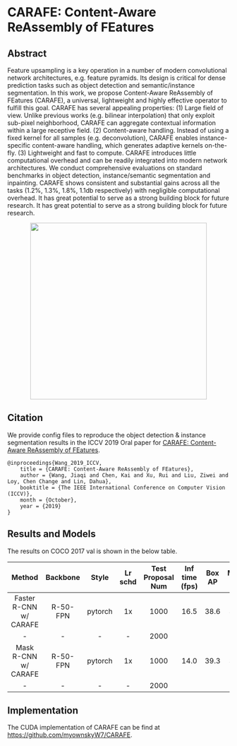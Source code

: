 # CARAFE: Content-Aware ReAssembly of FEatures

## Abstract

<!-- [ABSTRACT] -->

Feature upsampling is a key operation in a number of modern convolutional network architectures, e.g. feature pyramids. Its design is critical for dense prediction tasks such as object detection and semantic/instance segmentation. In this work, we propose Content-Aware ReAssembly of FEatures (CARAFE), a universal, lightweight and highly effective operator to fulfill this goal. CARAFE has several appealing properties: (1) Large field of view. Unlike previous works (e.g. bilinear interpolation) that only exploit sub-pixel neighborhood, CARAFE can aggregate contextual information within a large receptive field. (2) Content-aware handling. Instead of using a fixed kernel for all samples (e.g. deconvolution), CARAFE enables instance-specific content-aware handling, which generates adaptive kernels on-the-fly. (3) Lightweight and fast to compute. CARAFE introduces little computational overhead and can be readily integrated into modern network architectures. We conduct comprehensive evaluations on standard benchmarks in object detection, instance/semantic segmentation and inpainting. CARAFE shows consistent and substantial gains across all the tasks (1.2%, 1.3%, 1.8%, 1.1db respectively) with negligible computational overhead. It has great potential to serve as a strong building block for future research. It has great potential to serve as a strong building block for future research.

<!-- [IMAGE] -->
<div align=center>
<img src="https://user-images.githubusercontent.com/40661020/143872016-48225685-0e59-49cf-bd65-a50ee04ca8a2.png" width="400"/>
</div>

<!-- [PAPER_TITLE: CARAFE: Content-Aware ReAssembly of FEatures] -->
<!-- [PAPER_URL: https://arxiv.org/abs/1905.02188] -->

## Citation

<!-- [ALGORITHM] -->

We provide config files to reproduce the object detection & instance segmentation results in the ICCV 2019 Oral paper for [CARAFE: Content-Aware ReAssembly of FEatures](https://arxiv.org/abs/1905.02188).

```
@inproceedings{Wang_2019_ICCV,
    title = {CARAFE: Content-Aware ReAssembly of FEatures},
    author = {Wang, Jiaqi and Chen, Kai and Xu, Rui and Liu, Ziwei and Loy, Chen Change and Lin, Dahua},
    booktitle = {The IEEE International Conference on Computer Vision (ICCV)},
    month = {October},
    year = {2019}
}
```

## Results and Models

The results on COCO 2017 val is shown in the below table.

|         Method         | Backbone |  Style  | Lr schd | Test Proposal Num | Inf time (fps) | Box AP | Mask AP |                                                        Config                                                        |                                                                                                                                                                           Download                                                                                                                                                                            |
| :--------------------: | :------: | :-----: | :-----: | :---------------: | :------------: | :----: | :-----: | :------------------------------------------------------------------------------------------------------------------: | :-----------------------------------------------------------------------------------------------------------------------------------------------------------------------------------------------------------------------------------------------------------------------------------------------------------------------------------------------------------: |
| Faster R-CNN w/ CARAFE | R-50-FPN | pytorch |   1x    |       1000        |      16.5      |  38.6  |  38.6   | [config](https://github.com/open-mmlab/mmdetection/tree/master/configs/carafe/faster_rcnn_r50_fpn_carafe_1x_coco.py) |     [model](https://download.openmmlab.com/mmdetection/v2.0/carafe/faster_rcnn_r50_fpn_carafe_1x_coco/faster_rcnn_r50_fpn_carafe_1x_coco_bbox_mAP-0.386_20200504_175733-385a75b7.pth) &#124; [log](https://download.openmmlab.com/mmdetection/v2.0/carafe/faster_rcnn_r50_fpn_carafe_1x_coco/faster_rcnn_r50_fpn_carafe_1x_coco_20200504_175733.log.json)     |
|           -            |    -     |    -    |    -    |       2000        |                |        |         |                                                                                                                      |
|  Mask R-CNN w/ CARAFE  | R-50-FPN | pytorch |   1x    |       1000        |      14.0      |  39.3  |  35.8   |  [config](https://github.com/open-mmlab/mmdetection/tree/master/configs/carafe/mask_rcnn_r50_fpn_carafe_1x_coco.py)  | [model](https://download.openmmlab.com/mmdetection/v2.0/carafe/mask_rcnn_r50_fpn_carafe_1x_coco/mask_rcnn_r50_fpn_carafe_1x_coco_bbox_mAP-0.393__segm_mAP-0.358_20200503_135957-8687f195.pth) &#124; [log](https://download.openmmlab.com/mmdetection/v2.0/carafe/mask_rcnn_r50_fpn_carafe_1x_coco/mask_rcnn_r50_fpn_carafe_1x_coco_20200503_135957.log.json) |
|           -            |    -     |    -    |    -    |       2000        |                |        |         |                                                                                                                      |

## Implementation

The CUDA implementation of CARAFE can be find at https://github.com/myownskyW7/CARAFE.
